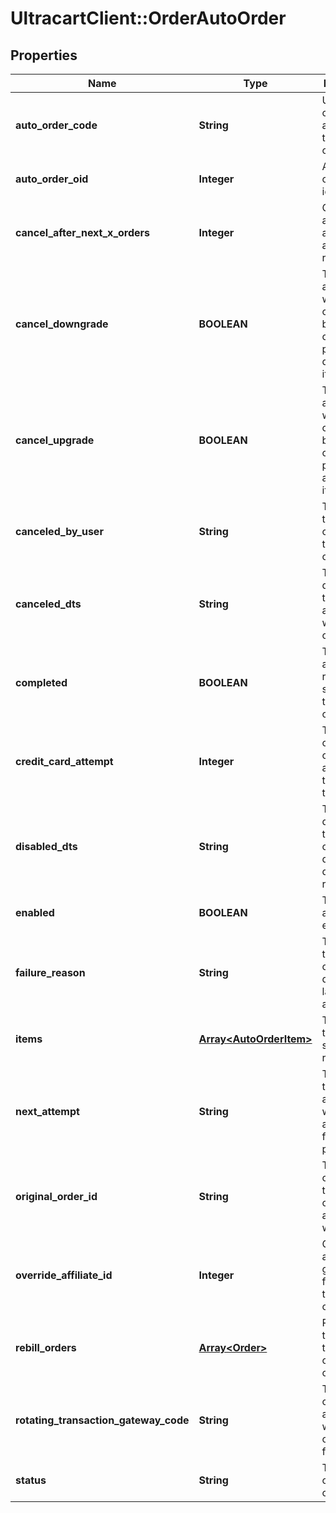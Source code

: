 # UltracartClient::OrderAutoOrder

## Properties
Name | Type | Description | Notes
------------ | ------------- | ------------- | -------------
**auto_order_code** | **String** | Unique code assigned to this auto order | [optional] 
**auto_order_oid** | **Integer** | Auto order object identifier | [optional] 
**cancel_after_next_x_orders** | **Integer** | Cancel this auto order after X additional rebills | [optional] 
**cancel_downgrade** | **BOOLEAN** | True if the auto order was canceled because the customer purchased a downgrade item | [optional] 
**cancel_upgrade** | **BOOLEAN** | True if the auto order was canceled because the customer purchased an upgrade item | [optional] 
**canceled_by_user** | **String** | The user that canceled the auto order | [optional] 
**canceled_dts** | **String** | The date/time that the auto order was canceled | [optional] 
**completed** | **BOOLEAN** | True if the auto order ran successfully to completion | [optional] 
**credit_card_attempt** | **Integer** | The number of credit card attempts that have taken place | [optional] 
**disabled_dts** | **String** | The date/time the auto order was disabled due to failed rebills | [optional] 
**enabled** | **BOOLEAN** | True if this auto order is enabled | [optional] 
**failure_reason** | **String** | The reason this auto order failed during the last rebill attempt | [optional] 
**items** | [**Array&lt;AutoOrderItem&gt;**](AutoOrderItem.md) | The items that are setup to rebill | [optional] 
**next_attempt** | **String** | The next time that the auto order will be attempted for processing | [optional] 
**original_order_id** | **String** | The original order id that this auto order is associated with. | [optional] 
**override_affiliate_id** | **Integer** | Override the affiliate id given credit for rebills of this auto order | [optional] 
**rebill_orders** | [**Array&lt;Order&gt;**](Order.md) | Rebill orders that have taken place on this auto order | [optional] 
**rotating_transaction_gateway_code** | **String** | The RTG code associated with this order for future rebills | [optional] 
**status** | **String** | The status of the auto order | [optional] 


